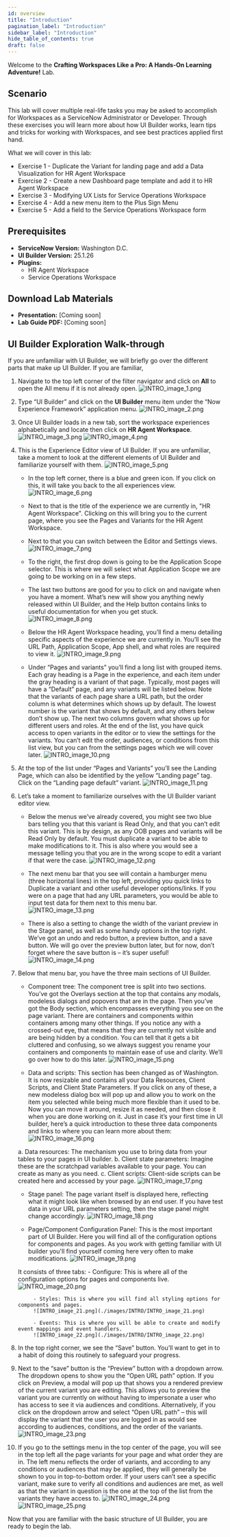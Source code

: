 ```yaml
---
id: overview
title: "Introduction"
pagination_label: "Introduction"
sidebar_label: "Introduction"
hide_table_of_contents: true
draft: false
---
```


Welcome to the **Crafting Workspaces Like a Pro: A Hands-On Learning Adventure!** Lab. 

## Scenario

This lab will cover multiple real-life tasks you may be asked to accomplish for Workspaces as a ServiceNow Administrator or Developer. Through these exercises you will learn more about how UI Builder works, learn tips and tricks for working with Workspaces, and see best practices applied first hand. 

What we will cover in this lab:
- Exercise 1 - Duplicate the Variant for landing page and add a Data Visualization for HR Agent Workspace
- Exercise 2 - Create a new Dashboard page template and add it to HR Agent Workspace
- Exercise 3 - Modifying UX Lists for Service Operations Workspace
- Exercise 4 - Add a new menu item to the Plus Sign Menu
- Exercise 5 - Add a field to the Service Operations Workspace form

## Prerequisites
- **ServiceNow Version:** Washington D.C.
- **UI Builder Version:** 25.1.26
- **Plugins:**
  - HR Agent Workspace
  - Service Operations Workspace

## Download Lab Materials

- **Presentation:** [Coming soon]
- **Lab Guide PDF:** [Coming soon]

## UI Builder Exploration Walk-through

If you are unfamiliar with UI Builder, we will briefly go over the different parts that make up UI Builder. If you are familiar, 

1. Navigate to the top left corner of the filter navigator and click on **All** to open the All menu if it is not already open. 
![INTRO_image_1.png](./images/INTRO/INTRO_image_1.png)
2. Type “UI Builder” and click on the **UI Builder** menu item under the “Now Experience Framework” application menu. 
![INTRO_image_2.png](./images/INTRO/INTRO_image_2.png)

3. Once UI Builder loads in a new tab, sort the workspace experiences alphabetically and locate then click on **HR Agent Workspace**.
![INTRO_image_3.png](./images/INTRO/INTRO_image_3.png)
![INTRO_image_4.png](./images/INTRO/INTRO_image_4.png)

4. This is the Experience Editor view of UI Builder. If you are unfamiliar, take a moment to look at the different elements of UI Builder and familiarize yourself with them.
![INTRO_image_5.png](./images/INTRO/INTRO_image_5.png)

    -	In the top left corner, there is a blue and green icon. If you click on this, it will take you back to the all experiences view.
    ![INTRO_image_6.png](./images/INTRO/INTRO_image_6.png)

    -	Next to that is the title of the experience we are currently in, "HR Agent Workspace". Clicking on this will bring you to the current page, where you see the Pages and Variants for the HR Agent Workspace.
    -	Next to that you can switch between the Editor and Settings views.
    ![INTRO_image_7.png](./images/INTRO/INTRO_image_7.png)

    -	To the right, the first drop down is going to be the Application Scope selector. This is where we will select what Application Scope we are going to be working on in a few steps.
    -	The last two buttons are good for you to click on and navigate when you have a moment. What’s new will show you anything newly released within UI Builder, and the Help button contains links to useful documentation for when you get stuck.
    ![INTRO_image_8.png](./images/INTRO/INTRO_image_8.png)

    -	Below the HR Agent Workspace heading, you’ll find a menu detailing specific aspects of the experience we are currently in. You’ll see the URL Path, Application Scope, App shell, and what roles are required to view it. 
    ![INTRO_image_9.png](./images/INTRO/INTRO_image_9.png)

    -	Under “Pages and variants” you’ll find a long list with grouped items. Each gray heading is a Page in the experience, and each item under the gray heading is a variant of that page. Typically, most pages will have a “Default” page, and any variants will be listed below. Note that the variants of each page share a URL path, but the order column is what determines which shows up by default. The lowest number is the variant that shows by default, and any others below don’t show up. The next two columns govern what shows up for different users and roles. At the end of the list, you have quick access to open variants in the editor or to view the settings for the variants. You can’t edit the order, audiences, or conditions from this list view, but you can from the settings pages which we will cover later.
    ![INTRO_image_10.png](./images/INTRO/INTRO_image_10.png)

5. At the top of the list under “Pages and Variants” you’ll see the Landing Page, which can also be identified by the yellow “Landing page” tag. Click on the “Landing page default” variant. 
![INTRO_image_11.png](./images/INTRO/INTRO_image_11.png)

6. Let’s take a moment to familiarize ourselves with the UI Builder variant editor view.
    -	Below the menus we’ve already covered, you might see two blue bars telling you that this variant is Read Only, and that you can’t edit this variant. This is by design, as any OOB pages and variants will be Read Only by default. You must duplicate a variant to be able to make modifications to it. This is also where you would see a message telling you that you are in the wrong scope to edit a variant if that were the case. 
    ![INTRO_image_12.png](./images/INTRO/INTRO_image_12.png)

    -	The next menu bar that you see will contain a hamburger menu (three horizontal lines) in the top left, providing you quick links to Duplicate a variant and other useful developer options/links. If you were on a page that had any URL parameters, you would be able to input test data for them next to this menu bar. 
    ![INTRO_image_13.png](./images/INTRO/INTRO_image_13.png)

    -	There is also a setting to change the width of the variant preview in the Stage panel, as well as some handy options in the top right. We’ve got an undo and redo button, a preview button, and a save button. We will go over the preview button later, but for now, don’t forget where the save button is – it’s super useful!
    ![INTRO_image_14.png](./images/INTRO/INTRO_image_14.png)

7. Below that menu bar, you have the three main sections of UI Builder.
    -	Component tree: The component tree is split into two sections. You’ve got the Overlays section at the top that contains any modals, modeless dialogs and popovers that are in the page. Then you’ve got the Body section, which encompasses everything you see on the page variant. There are containers and components within containers among many other things. If you notice any with a crossed-out eye, that means that they are currently not visible and are being hidden by a condition. You can tell that it gets a bit cluttered and confusing, so we always suggest you rename your containers and components to maintain ease of use and clarity. We’ll go over how to do this later.
    ![INTRO_image_15.png](./images/INTRO/INTRO_image_15.png)

    -	Data and scripts: This section has been changed as of Washington. It is now resizable and contains all your Data Resources, Client Scripts, and Client State Parameters. If you click on any of these, a new modeless dialog box will pop up and allow you to work on the item you selected while being much more flexible than it used to be. Now you can move it around, resize it as needed, and then close it when you are done working on it. Just in case it’s your first time in UI builder, here’s a quick introduction to these three data components and links to where you can learn more about them:
    ![INTRO_image_16.png](./images/INTRO/INTRO_image_16.png)

      a.	Data resources: The mechanism you use to bring data from your tables to your pages in UI builder.
      b.	Client state parameters: Imagine these are the scratchpad variables available to your page. You can create as many as you need.
      c.	Client scripts: Client-side scripts can be created here and accessed by your page.
      ![INTRO_image_17.png](./images/INTRO/INTRO_image_17.png)

    -	Stage panel: The page variant itself is displayed here, reflecting what it might look like when browsed by an end user. If you have test data in your URL parameters setting, then the stage panel might change accordingly. 
    ![INTRO_image_18.png](./images/INTRO/INTRO_image_18.png)

    -	Page/Component Configuration Panel: This is the most important part of UI Builder. Here you will find all of the configuration options for components and pages. As you work with getting familiar with UI builder you'll find yourself coming here very often to make modifications. 
    ![INTRO_image_19.png](./images/INTRO/INTRO_image_19.png)

    It consists of three tabs: 
            - Configure: This is where all of the configuration options for pages and components live.
            ![INTRO_image_20.png](./images/INTRO/INTRO_image_20.png)

            - Styles: This is where you will find all styling options for components and pages.
            ![INTRO_image_21.png](./images/INTRO/INTRO_image_21.png)

            - Events: This is where you will be able to create and modify event mappings and event handlers.  
            ![INTRO_image_22.png](./images/INTRO/INTRO_image_22.png)

8. In the top right corner, we see the “Save” button. You’ll want to get in to a habit of doing this routinely to safeguard your progress.
9.	Next to the “save” button is the “Preview” button with a dropdown arrow. The dropdown opens to show you the “Open URL path” option. If you click on Preview, a modal will pop up that shows you a rendered preview of the current variant you are editing. This allows you to preview the variant you are currently on without having to impersonate a user who has access to see it via audiences and conditions. Alternatively, if you click on the dropdown arrow and select “Open URL path” – this will display the variant that the user you are logged in as would see according to audiences, conditions, and the order of the variants.
![INTRO_image_23.png](./images/INTRO/INTRO_image_23.png)

10.	If you go to the settings menu in the top center of the page, you will see in the top left all the page variants for your page and what order they are in. The left menu reflects the order of variants, and according to any conditions or audiences that may be applied, they will generally be shown to you in top-to-bottom order. If your users can’t see a specific variant, make sure to verify all conditions and audiences are met, as well as that the variant in question is the one at the top of the list from the variants they have access to. 
![INTRO_image_24.png](./images/INTRO/INTRO_image_24.png)
![INTRO_image_25.png](./images/INTRO/INTRO_image_25.png)

Now that you are familiar with the basic structure of UI Builder, you are ready to begin the lab. 